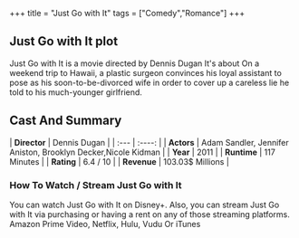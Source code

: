 +++
title = "Just Go with It"
tags = ["Comedy","Romance"]
+++
## Just Go with It plot
Just Go with It is a movie directed by Dennis Dugan It's about On a weekend trip to Hawaii, a plastic surgeon convinces his loyal assistant to pose as his soon-to-be-divorced wife in order to cover up a careless lie he told to his much-younger girlfriend.
## Cast And Summary
| **Director**      | Dennis Dugan |
    | :---        |    :----:   |
    |  **Actors** | Adam Sandler, Jennifer Aniston, Brooklyn Decker,Nicole Kidman |
    | **Year**   | 2011    |
    |  **Runtime** | 117 Minutes |
    |  **Rating** | 6.4 / 10 | 
    |  **Revenue** | 103.03$ Millions |
### How To Watch / Stream Just Go with It
You can watch Just Go with It on Disney+.
Also, you can stream Just Go with It via purchasing or having a rent on any of those streaming platforms.
Amazon Prime Video, Netflix, Hulu, Vudu Or iTunes